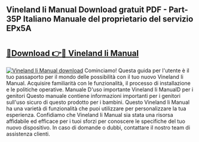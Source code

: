 ## Vineland Ii Manual Download gratuit PDF - Part-35P Italiano Manuale del proprietario del servizio EPx5A

# <h2><a href="http://dfg4k22.blite.top/?on=Vineland+Ii+Manual">🔗Download 👉🔴 Vineland Ii Manual</a></h2>

[![Vineland Ii Manual download](https://i.imgur.com/lujVjoI.png)](http://dfg4k22.blite.top/?on=Vineland+Ii+Manual)
Cominciamo! Questa guida per l'utente è il tuo passaporto per il mondo delle possibilità con il tuo nuovo Vineland Ii Manual. Acquisire familiarità con le funzionalità, il processo di installazione e le politiche operative. Manuale D'uso importante Vineland Ii ManualD per i genitori Questo manuale contiene informazioni importanti per i genitori sull'uso sicuro di questo prodotto per i bambini. Questo Vineland Ii Manual ha una varietà di funzionalità che puoi utilizzare per personalizzare la tua esperienza. Confidiamo che Vineland Ii Manual sia stata una risorsa affidabile ed efficace per i tuoi sforzi per conoscere le specifiche del tuo nuovo dispositivo. In caso di domande o dubbi, contattare il nostro team di assistenza clienti.
